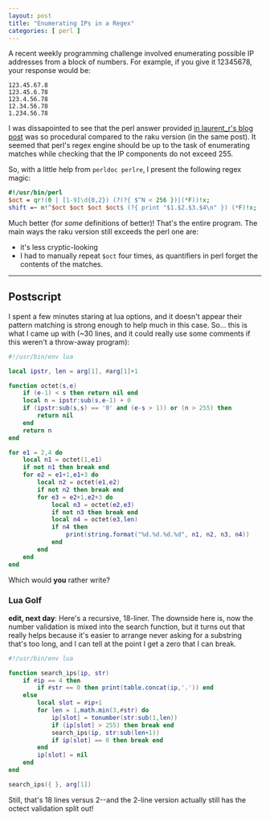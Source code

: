 ```yaml
---
layout: post
title: "Enumerating IPs in a Regex"
categories: [ perl ]
---
```

A recent weekly programming challenge involved enumerating possible IP
addresses from a block of numbers.  For example, if you give it 12345678,
your response would be:

``` 
123.45.67.8
123.45.6.78
123.4.56.78
12.34.56.78
1.234.56.78
```

I was dissapointed to see that the perl answer provided 
[in laurent\_r's blog post][1] was so procedural compared to the raku version
(in the same post).  It seemed that perl's regex engine should be up to the
task of enumerating matches while checking that the IP components do not
exceed 255.

So, with a little help from `perldoc perlre`, I present the following regex
magic:

~~~perl
#!/usr/bin/perl
$oct = qr!(0 | [1-9]\d{0,2}) (?(?{ $^N < 256 })|(*F))!x;
shift =~ m!^$oct $oct $oct $oct$ (?{ print "$1.$2.$3.$4\n" }) (*F)!x;
~~~

Much better (for *some* definitions of better)!  That's the entire program.
The main ways the raku version still exceeds the perl one are:

- it's less cryptic-looking
- I had to manually repeat `$oct` four times, as quantifiers in perl forget
  the contents of the matches.

---

## Postscript ##

I spent a few minutes staring at lua options, and it doesn't appear their
pattern matching is strong enough to help much in this case.
So... this is what I came up with (~30 lines, and it could really use some
comments if this weren't a throw-away program):

``` lua
#!/usr/bin/env lua

local ipstr, len = arg[1], #arg[1]+1

function octet(s,e)
	if (e-1) < s then return nil end
	local n = ipstr:sub(s,e-1) + 0
	if (ipstr:sub(s,s) == '0' and (e-s > 1)) or (n > 255) then
		return nil
	end
	return n
end

for e1 = 2,4 do
	local n1 = octet(1,e1)
	if not n1 then break end
	for e2 = e1+1,e1+3 do
		local n2 = octet(e1,e2)
		if not n2 then break end
		for e3 = e2+1,e2+3 do
			local n3 = octet(e2,e3)
			if not n3 then break end
			local n4 = octet(e3,len)
			if n4 then
				print(string.format("%d.%d.%d.%d", n1, n2, n3, n4))
			end
		end
	end
end
```

Which would **you** rather write?

### Lua Golf ###

**edit, next day**: Here's a recursive, 18-liner.  The downside here is, now
the number validation is mixed into the search function, but it turns out
that really helps because it's easier to arrange never asking for a substring
that's too long, and I can tell at the point I get a zero that I can break.

``` lua
#!/usr/bin/env lua

function search_ips(ip, str)
	if #ip == 4 then
		if #str == 0 then print(table.concat(ip,'.')) end
	else
		local slot = #ip+1
		for len = 1,math.min(3,#str) do
			ip[slot] = tonumber(str:sub(1,len)) 
			if (ip[slot] > 255) then break end
			search_ips(ip, str:sub(len+1))
			if ip[slot] == 0 then break end
		end
		ip[slot] = nil
	end
end

search_ips({ }, arg[1])
```

Still, that's 18 lines versus 2--and the 2-line version actually still has
the octect validation split out!

[1]: http://blogs.perl.org/users/laurent_r/2020/05/perl-weekly-challenge-61-max-subarray-product-and-ip-address-partition.html
